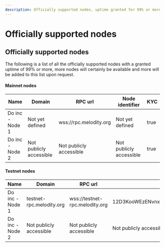 ```yaml
---
description: Officially supported nodes, uptime granted for 99% or more
---
```


# Officially supported nodes

## Officially supported nodes

The following is a list of all the officially supported nodes with a granted uptime of 99% or more, more nodes will certainly be available and more will be added to this list upon request.

#### Mainnet nodes

<table><thead><tr><th>Name</th><th>Domain</th><th>RPC url</th><th>Node identifier</th><th data-type="checkbox">KYC</th></tr></thead><tbody><tr><td>Do inc - Node 1 </td><td>Not yet defined</td><td>wss://rpc.melodity.org</td><td>Not yet defined</td><td>true</td></tr><tr><td>Do inc - Node 2</td><td>Not publicly accessible</td><td>Not publicly accessible</td><td>Not publicly accessible</td><td>true</td></tr></tbody></table>

#### Testnet nodes

<table><thead><tr><th>Name</th><th>Domain</th><th>RPC url</th><th>Node identifier</th><th data-type="checkbox">KYC</th></tr></thead><tbody><tr><td>Do inc - Node 1 </td><td>testnet-rpc.melodity.org</td><td>wss://testnet-rpc.melodity.org</td><td>12D3KooWEzENvnxLaKVYqzYvDSsdMoJpXVznT4K7YQ6oviRtBE2z</td><td>true</td></tr><tr><td>Do inc - Node 2</td><td>Not publicly accessible</td><td>Not publicly accessible</td><td>Not publicly accessible</td><td>true</td></tr></tbody></table>

